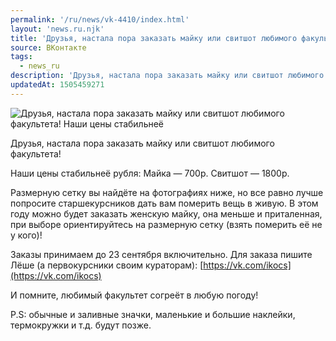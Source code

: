 ```yaml
---
permalink: '/ru/news/vk-4410/index.html'
layout: 'news.ru.njk'
title: 'Друзья, настала пора заказать майку или свитшот любимого факультета!'
source: ВКонтакте
tags:
  - news_ru
description: 'Друзья, настала пора заказать майку или свитшот любимого факультета!'
updatedAt: 1505459271
---
```

![Друзья, настала пора заказать майку или свитшот любимого факультета!  Наши цены стабильнеё](https://sun9-28.userapi.com/impf/c840637/v840637965/704f/3CWNFCm0w9Q.jpg?size=1280x853&quality=96&sign=b137a98372968274dc9ebe589665ccb0&c_uniq_tag=ZhT9BROUiTVpKP1TrEhvpn_E21H5pBhsZ9nJ4OJC2os&type=album)

Друзья, настала пора заказать майку или свитшот любимого факультета!

Наши цены стабильнеё рубля:
Майка — 700р.
Свитшот — 1800р.

Размерную сетку вы найдёте на фотографиях ниже, но все равно лучше попросите старшекурсников дать вам померить вещь в живую. В этом году можно будет заказать женскую майку, она меньше и приталенная, при выборе ориентируйтесь на размерную сетку (взять померить её не у кого)!

Заказы принимаем до 23 сентября включительно.
Для заказа пишите Лёше (а первокурсники своим кураторам): [https://vk.com/ikocs](https://vk.com/ikocs)

И помните, любимый факультет согреёт в любую погоду!

P.S: обычные и заливные значки, маленькие и большие наклейки, термокружки и т.д. будут позже.
